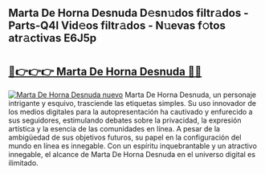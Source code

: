## Marta De Horna Desnuda D𝚎sn𝚞dos filtr𝚊dos - Parts-Q4I Vid𝚎os filtr𝚊dos - N𝚞evas f𝚘tos atr𝚊ctivas E6J5p

# <h2><a href="http://mba7vy.tromn.icu/?c=Marta+De+Horna+Desnuda">🔗👉👉👉 Marta De Horna Desnuda 🔗🔗</a></h2>

[![Marta De Horna Desnuda nuevo](https://i.imgur.com/pEAQMta.gif)](http://mba7vy.tromn.icu/?c=Marta+De+Horna+Desnuda)
Marta De Horna Desnuda, un personaje intrigante y esquivo, trasciende las etiquetas simples. Su uso innovador de los medios digitales para la autopresentación ha cautivado y enfurecido a sus seguidores, estimulando debates sobre la privacidad, la expresión artística y la esencia de las comunidades en línea. A pesar de la ambigüedad de sus objetivos futuros, su papel en la configuración del mundo en línea es innegable. Con un espíritu inquebrantable y un atractivo innegable, el alcance de Marta De Horna Desnuda en el universo digital es ilimitado.

